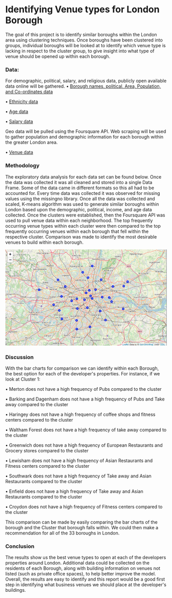# Identifying Venue types for London Borough
The goal of this project is to identify similar boroughs within the London area using clustering techniques. Once boroughs have been clustered into groups, individual boroughs will be looked at to identify which venue type is lacking in respect to the cluster group, to give insight into what type of venue should be opened up within each borough.

### Data: 
For demographic, political, salary, and religious data, publicly open available data online will be gathered.
•	[Borough names, political, Area, Population, and Co-ordinates data](https://en.wikipedia.org/wiki/List_of_London_boroughs)

•	[Ethnicity data](https://en.wikipedia.org/wiki/Demography_of_London)

•	[Age data](https://data.london.gov.uk/dataset/office-national-statistics-ons-population-estimates-borough)

•	[Salary data](https://data.london.gov.uk/dataset/earnings-place-residence-borough)


Geo data will be pulled using the Foursquare API. Web scraping will be used to gather population and demographic information for each borough within the greater London area.

•	[Venue data](https://foursquare.com/)

### Methodology
The exploratory data analysis for each data set can be found below. Once the data was collected it was all cleaned and stored into a single Data Frame. Some of the data came in different formats so this all had to be accounted for. Every time data was collected it was observed for missing values using the missingno library. Once all the data was collected and scaled, K-means algorithm was used to generate similar boroughs within London based upon the demographic, political, income, and age data collected.
Once the clusters were established, then the Foursquare API was used to pull venue data within each neighborhood. The top frequently occurring venue types within each cluster were then compared to the top frequently occurring venues within each borough that fell within the respective cluster. Comparison was made to identify the most desirable venues to build within each borough.

![](images/Borough_map.png)

### Discussion
With the bar charts for comparison we can identify within each Borough, the best option for each of the developer's properties.
For instance, if we look at Cluster 1:

•	Merton does not have a high frequency of Pubs compared to the cluster

•	Barking and Dagenham does not have a high frequency of Pubs and Take away compared to the cluster

•	Haringey does not have a high frequency of coffee shops and fitness centers compared to the cluster

•	Waltham Forest does not have a high frequency of take away compared to the cluster

•	Greenwich does not have a high frequency of European Restaurants and Grocery stores compared to the cluster

•	Lewisham does not have a high frequency of Asian Restaurants and Fitness centers compared to the cluster

•	Southwark does not have a high frequency of Take away and Asian Restaurants compared to the cluster

•	Enfield does not have a high frequency of Take away and Asian Restaurants compared to the cluster

•	Croydon does not have a high frequency of Fitness centers compared to the cluster

This comparison can be made by easily comparing the bar charts of the borough and the Cluster that borough falls within. We could then make a recommendation for all of the 33 boroughs in London.


### Conclusion
The results show us the best venue types to open at each of the developers properties around London. Additional data could be collected on the residents of each Borough, along with building information on venues not listed (such as private office spaces), to help better improve the model. Overall, the results are easy to identify and this report would be a good first step in identifying what business venues we should place at the developer's buildings.
